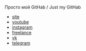 <!-- ### Привет! / Hi! /-->
Просто мой GitHab / Just my GitHab

- [site](https://www.1rmaster.ru/)
- [youtube](https://www.youtube.com/@onermaster)
- [instagram](https://www.instagram.com/1rmaster/)
- [freelance](https://freelance.habr.com/freelancers/first_remont)
- [vk](https://vk.com/shapnoname)
- [telegram](https://t.me/Shliambur)
<!--
- 🔭 I’m currently working on ...
- 🌱 I’m currently learning ...
- 👯 I’m looking to collaborate on ...
- 🤔 I’m looking for help with ...
- 💬 Ask me about ...
- 📫 How to reach me: ...
- 😄 Pronouns: ...
- ⚡ Fun fact: ...
-->
